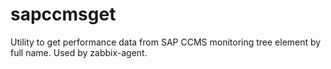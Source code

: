 # sapccmsget
Utility to get performance data from SAP CCMS monitoring tree element by full name. Used by zabbix-agent.
